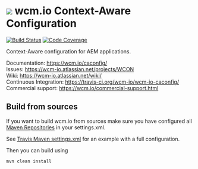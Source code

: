 <img src="https://wcm.io/images/favicon-16@2x.png"/> wcm.io Context-Aware Configuration
======
[![Build Status](https://travis-ci.org/wcm-io/wcm-io-caconfig.png?branch=develop)](https://travis-ci.org/wcm-io/wcm-io-caconfig)
[![Code Coverage](https://codecov.io/gh/wcm-io/wcm-io-caconfig/branch/develop/graph/badge.svg)](https://codecov.io/gh/wcm-io/wcm-io-caconfig)

Context-Aware configuration for AEM applications.

Documentation: https://wcm.io/caconfig/<br/>
Issues: https://wcm-io.atlassian.net/projects/WCON<br/>
Wiki: https://wcm-io.atlassian.net/wiki/<br/>
Continuous Integration: https://travis-ci.org/wcm-io/wcm-io-caconfig/<br/>
Commercial support: https://wcm.io/commercial-support.html


## Build from sources

If you want to build wcm.io from sources make sure you have configured all [Maven Repositories](https://wcm.io/maven.html) in your settings.xml.

See [Travis Maven settings.xml](https://github.com/wcm-io/wcm-io-caconfig/blob/master/.travis.maven-settings.xml) for an example with a full configuration.

Then you can build using

```
mvn clean install
```
